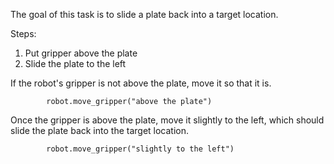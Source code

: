 

The goal of this task is to slide a plate back into a target location.

Steps:
  1. Put gripper above the plate
  2. Slide the plate to the left

If the robot's gripper is not above the plate, move it so that it is.

```    if check("the robot's gripper is not above the plate"):
        robot.move_gripper("above the plate")
```

Once the gripper is above the plate, move it slightly to the left, which should slide the plate back into the target location.

```    if check("the robot's gripper is above the plate"):
        robot.move_gripper("slightly to the left")
```